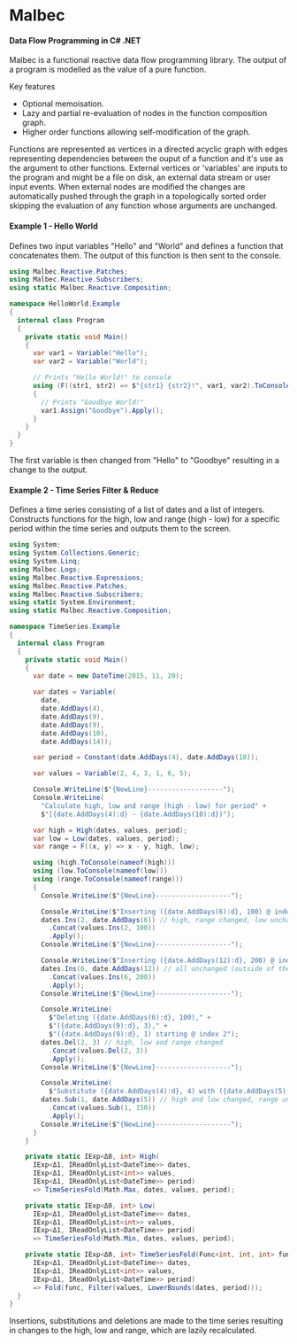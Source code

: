 # Malbec
#### Data Flow Programming in C# .NET

Malbec is a functional reactive data flow programming library. The output of a program is modelled as the value of a pure function.

Key features
* Optional memoisation.
* Lazy and partial re-evaluation of nodes in the function composition graph.
* Higher order functions allowing self-modification of the graph.

Functions are represented as vertices in a directed acyclic graph with edges representing dependencies between the ouput of a function and it's use as the argument to other functions. External vertices or 'variables' are inputs to the program and might be a file on disk, an external data stream or user input events. When external nodes are modified the changes are automatically pushed through the graph in a topologically sorted order skipping the evaluation of any function whose arguments are unchanged.

#### Example 1 - Hello World
Defines two input variables "Hello" and "World" and defines a function that concatenates them. The output of this function is then sent to the console.

```C#
using Malbec.Reactive.Patches;
using Malbec.Reactive.Subscribers;
using static Malbec.Reactive.Composition;

namespace HelloWorld.Example
{
  internal class Program
  {
    private static void Main()
    {
      var var1 = Variable("Hello");
      var var2 = Variable("World");

      // Prints "Hello World!" to console
      using (F((str1, str2) => $"{str1} {str2}!", var1, var2).ToConsole())
      {
        // Prints "Goodbye World!"
        var1.Assign("Goodbye").Apply();
      }
    }
  }
}
```
The first variable is then changed from "Hello" to "Goodbye" resulting in a change to the output.

#### Example 2 - Time Series Filter & Reduce
Defines a time series consisting of a list of dates and a list of integers. Constructs functions for the high, low and range (high - low) for a specific period within the time series and outputs them to the screen.

```C#
using System;
using System.Collections.Generic;
using System.Linq;
using Malbec.Logs;
using Malbec.Reactive.Expressions;
using Malbec.Reactive.Patches;
using Malbec.Reactive.Subscribers;
using static System.Environment;
using static Malbec.Reactive.Composition;

namespace TimeSeries.Example
{
  internal class Program
  {
    private static void Main()
    {
      var date = new DateTime(2015, 11, 20);

      var dates = Variable(
        date,
        date.AddDays(4),
        date.AddDays(9),
        date.AddDays(9),
        date.AddDays(10),
        date.AddDays(14));

      var period = Constant(date.AddDays(4), date.AddDays(10));

      var values = Variable(2, 4, 3, 1, 6, 5);

      Console.WriteLine($"{NewLine}-------------------");
      Console.WriteLine(
        "Calculate high, low and range (high - low) for period" +
        $"[{date.AddDays(4):d} - {date.AddDays(10):d})");

      var high = High(dates, values, period);
      var low = Low(dates, values, period);
      var range = F((x, y) => x - y, high, low);

      using (high.ToConsole(nameof(high)))
      using (low.ToConsole(nameof(low)))
      using (range.ToConsole(nameof(range)))
      {
        Console.WriteLine($"{NewLine}-------------------");

        Console.WriteLine($"Inserting ({date.AddDays(6):d}, 100) @ index 2");
        dates.Ins(2, date.AddDays(6)) // high, range changed, low unchanged
          .Concat(values.Ins(2, 100))
          .Apply();
        Console.WriteLine($"{NewLine}-------------------");

        Console.WriteLine($"Inserting ({date.AddDays(12):d}, 200) @ index 6");
        dates.Ins(6, date.AddDays(12)) // all unchanged (outside of the period)
          .Concat(values.Ins(6, 200))
          .Apply();
        Console.WriteLine($"{NewLine}-------------------");

        Console.WriteLine(
          $"Deleting ({date.AddDays(6):d}, 100)," +
          $"({date.AddDays(9):d}, 3)," +
          $"({date.AddDays(9):d}, 1) starting @ index 2");
        dates.Del(2, 3) // high, low and range changed
          .Concat(values.Del(2, 3))
          .Apply();
        Console.WriteLine($"{NewLine}-------------------");

        Console.WriteLine(
          $"Substitute ({date.AddDays(4):d}, 4) with ({date.AddDays(5):d}, 150) @ index 1");
        dates.Sub(1, date.AddDays(5)) // high and low changed, range unchanged
          .Concat(values.Sub(1, 150))
          .Apply();
        Console.WriteLine($"{NewLine}-------------------");
      }
    }

    private static IExp<Δ0, int> High(
      IExp<Δ1, IReadOnlyList<DateTime>> dates,
      IExp<Δ1, IReadOnlyList<int>> values,
      IExp<Δ1, IReadOnlyList<DateTime>> period)
      => TimeSeriesFold(Math.Max, dates, values, period);

    private static IExp<Δ0, int> Low(
      IExp<Δ1, IReadOnlyList<DateTime>> dates,
      IExp<Δ1, IReadOnlyList<int>> values,
      IExp<Δ1, IReadOnlyList<DateTime>> period)
      => TimeSeriesFold(Math.Min, dates, values, period);

    private static IExp<Δ0, int> TimeSeriesFold(Func<int, int, int> func,
      IExp<Δ1, IReadOnlyList<DateTime>> dates,
      IExp<Δ1, IReadOnlyList<int>> values,
      IExp<Δ1, IReadOnlyList<DateTime>> period)
      => Fold(func, Filter(values, LowerBounds(dates, period)));
  }
}
```
Insertions, substitutions and deletions are made to the time series resulting in changes to the high, low and range, which are lazily recalculated.
